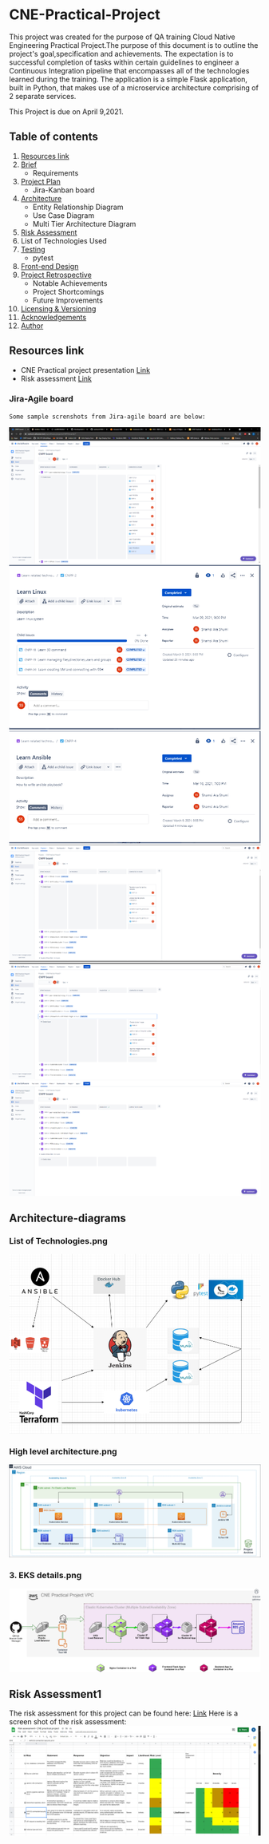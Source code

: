 # CNE-Practical-Project

This project was created for the purpose of QA training Cloud 
Native Engineering Practical Project.The purpose of this 
document is to outline the project's goal,specification and 
achievements.  The expectation is to successful completion of
tasks within certain guidelines to engineer a Continuous 
Integration pipeline that encompasses all of the technologies
learned during the training. The application is a simple 
Flask application, built in Python, that makes use of a 
microservice architecture comprising of 2 separate services.

This Project is due on April 9,2021. 

## Table of contents

1. [Resources link](https://github.com/sashumi/CNE-Practical-Project/tree/main#resources-link)
2. [Brief](https://github.com/sashumi/CNE-Practical-Project/tree/main#brief)
    * Requirements
3. [Project Plan](https://github.com/sashumi/CNE-Practical-Project/tree/main#project-plan)
    * Jira-Kanban board
4. [Architecture](https://github.com/sashumi/CNE-Practical-Project/tree/main#architecture)
    * Entity Relationship Diagram
    * Use Case Diagram
    * Multi Tier Architecture Diagram
5. [Risk Assessment](https://github.com/sashumi/CNE-Practical-Project/tree/main#risk-assessment)
6. List of Technologies Used
7. [Testing](https://github.com/sashumi/CNE-Practical-Project/tree/main#testing)
    * pytest
8. [Front-end Design](https://github.com/sashumi/CNE-Practical-Project#front-end)
9. [Project Retrospective](https://github.com/sashumi/CNE-Practical-Project/tree/main#Project-Retrospective)
    * Notable Achievements
    * Project Shortcomings
    * Future Improvements
10. [Licensing & Versioning](https://github.com/sashumi/CNE-Practical-Project#licensing--versioning)
11. [Acknowledgements](https://github.com/sashumi/CNE-Practical-Project/tree/main#Acknowledgements)
12. [Author](https://github.com/sashumi/CNE-Practical-Project/tree/main#Author)


## Resources link

* CNE Practical project presentation [Link](https://github.com/sashumi/CNE-Practical-Project/blob/6d1954accaaa4357e7b9331c9d0712b19de24a1b/SHAMSI%E2%80%99s%20Book%20Corner%20-%20CRUD%20Project.pptx)
* Risk assessment [Link](https://github.com/sashumi/CNE-Practical-Project/blob/2e88d50a40b0ff07ce053c6de22130048b3b0ca1/Risk%20assessment-%20CNE%20practical%20project.pdf)

### Jira-Agile board
    Some sample screnshots from Jira-agile board are below:
   ![1. Learning plan.png](https://github.com/sashumi/CNE-Practical-Project/blob/632cc724a3510ea122bff6b81259986129e34f1d/docs/Jira/1.%20Learning%20plan.png)
   ![2. Linux learning.png](https://github.com/sashumi/CNE-Practical-Project/blob/632cc724a3510ea122bff6b81259986129e34f1d/docs/Jira/2.%20Linux%20learning.png)
   ![3. Ansible.png](https://github.com/sashumi/CNE-Practical-Project/blob/632cc724a3510ea122bff6b81259986129e34f1d/docs/Jira/3.%20Ansible.png)
   ![4. Jenkins set up.png](https://github.com/sashumi/CNE-Practical-Project/blob/632cc724a3510ea122bff6b81259986129e34f1d/docs/Jira/4.%20Jenkins%20set%20up.png)
   ![5. Image build and test planning.png](https://github.com/sashumi/CNE-Practical-Project/blob/632cc724a3510ea122bff6b81259986129e34f1d/docs/Jira/5.%20Image%20build%20and%20test%20planning.png)
   ![6. All epics overview.png](https://github.com/sashumi/CNE-Practical-Project/blob/632cc724a3510ea122bff6b81259986129e34f1d/docs/Jira/6.%20All%20epics%20overview.png)

## Architecture-diagrams

### List of Technologies.png
   ![1. List of Technologies.png](https://github.com/sashumi/CNE-Practical-Project/blob/77475cb52286b34decc896aa10ad9cf14c135189/docs/diagrams/1.%20List%20of%20Technologies.png)
### High level architecture.png
   ![2. High level architecture.png](https://github.com/sashumi/CNE-Practical-Project/blob/77475cb52286b34decc896aa10ad9cf14c135189/docs/diagrams/2.%20High%20level%20architecture.png)
### 3. EKS details.png
   ![3. EKS details.png](https://github.com/sashumi/CNE-Practical-Project/blob/77475cb52286b34decc896aa10ad9cf14c135189/docs/diagrams/3.%20EKS%20details.png)


## Risk Assessment1
   The risk assessment for this project can be found here: [Link](https://github.com/sashumi/CNE-Practical-Project/blob/2e88d50a40b0ff07ce053c6de22130048b3b0ca1/Risk%20assessment-%20CNE%20practical%20project.pdf)
   Here is a screen shot of the risk assessment:
![risk assessment](https://github.com/sashumi/CNE-Practical-Project/blob/34934c3ca4ada1b942d75fba5f16b63bd51da4a9/docs/Risk%20assessment/Risk%20assessment.png)